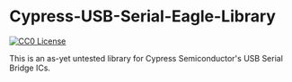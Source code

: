 # Cypress-USB-Serial-Eagle-Library

[![CC0 License](https://img.shields.io/badge/license-CC0-blue.svg)](https://creativecommons.org/publicdomain/zero/1.0/)

This is an as-yet untested library for Cypress Semiconductor's USB Serial
Bridge ICs.
